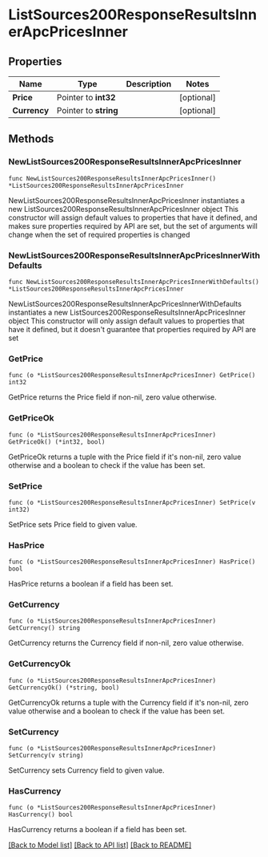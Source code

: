 # ListSources200ResponseResultsInnerApcPricesInner

## Properties

Name | Type | Description | Notes
------------ | ------------- | ------------- | -------------
**Price** | Pointer to **int32** |  | [optional] 
**Currency** | Pointer to **string** |  | [optional] 

## Methods

### NewListSources200ResponseResultsInnerApcPricesInner

`func NewListSources200ResponseResultsInnerApcPricesInner() *ListSources200ResponseResultsInnerApcPricesInner`

NewListSources200ResponseResultsInnerApcPricesInner instantiates a new ListSources200ResponseResultsInnerApcPricesInner object
This constructor will assign default values to properties that have it defined,
and makes sure properties required by API are set, but the set of arguments
will change when the set of required properties is changed

### NewListSources200ResponseResultsInnerApcPricesInnerWithDefaults

`func NewListSources200ResponseResultsInnerApcPricesInnerWithDefaults() *ListSources200ResponseResultsInnerApcPricesInner`

NewListSources200ResponseResultsInnerApcPricesInnerWithDefaults instantiates a new ListSources200ResponseResultsInnerApcPricesInner object
This constructor will only assign default values to properties that have it defined,
but it doesn't guarantee that properties required by API are set

### GetPrice

`func (o *ListSources200ResponseResultsInnerApcPricesInner) GetPrice() int32`

GetPrice returns the Price field if non-nil, zero value otherwise.

### GetPriceOk

`func (o *ListSources200ResponseResultsInnerApcPricesInner) GetPriceOk() (*int32, bool)`

GetPriceOk returns a tuple with the Price field if it's non-nil, zero value otherwise
and a boolean to check if the value has been set.

### SetPrice

`func (o *ListSources200ResponseResultsInnerApcPricesInner) SetPrice(v int32)`

SetPrice sets Price field to given value.

### HasPrice

`func (o *ListSources200ResponseResultsInnerApcPricesInner) HasPrice() bool`

HasPrice returns a boolean if a field has been set.

### GetCurrency

`func (o *ListSources200ResponseResultsInnerApcPricesInner) GetCurrency() string`

GetCurrency returns the Currency field if non-nil, zero value otherwise.

### GetCurrencyOk

`func (o *ListSources200ResponseResultsInnerApcPricesInner) GetCurrencyOk() (*string, bool)`

GetCurrencyOk returns a tuple with the Currency field if it's non-nil, zero value otherwise
and a boolean to check if the value has been set.

### SetCurrency

`func (o *ListSources200ResponseResultsInnerApcPricesInner) SetCurrency(v string)`

SetCurrency sets Currency field to given value.

### HasCurrency

`func (o *ListSources200ResponseResultsInnerApcPricesInner) HasCurrency() bool`

HasCurrency returns a boolean if a field has been set.


[[Back to Model list]](../README.md#documentation-for-models) [[Back to API list]](../README.md#documentation-for-api-endpoints) [[Back to README]](../README.md)


